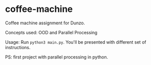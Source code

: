 # coffee-machine

Coffee machine assignment for Dunzo.

Concepts used: OOD and Parallel Processing

Usage:
Run `python3 main.py`. You'll be presented with different set of instructions.

PS: first project with parallel processing in python.
